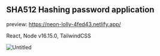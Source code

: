 ## SHA512 Hashing password application

preview: https://neon-lolly-4fed43.netlify.app/

React,
Node v16.15.0,
TailwindCSS

![Untitled](https://user-images.githubusercontent.com/22819317/225426549-9e403eaf-84da-4d1e-b6a6-bea8702ba8d0.png)
